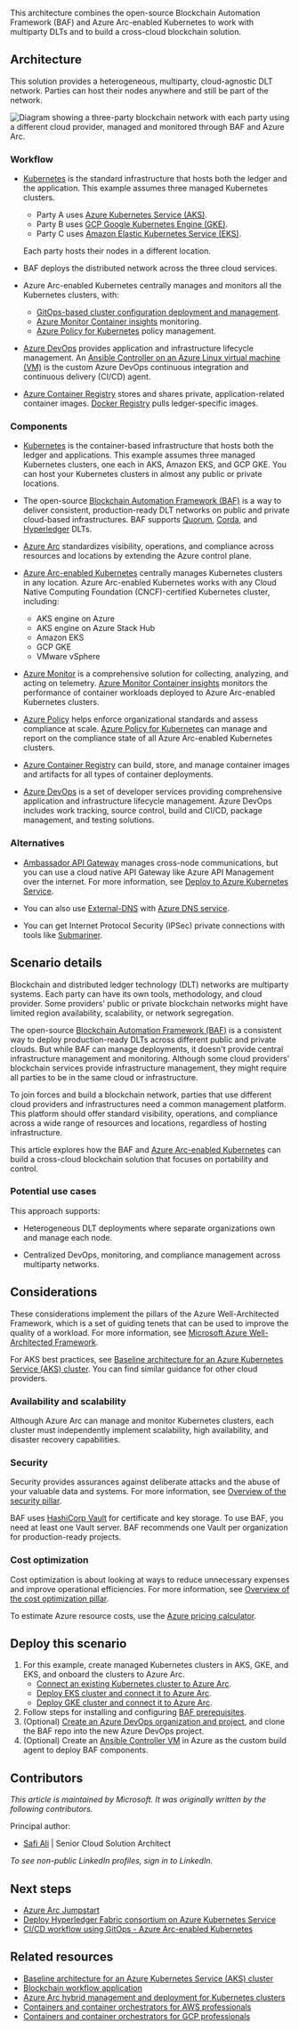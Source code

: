 This architecture combines the open-source Blockchain Automation Framework (BAF) and Azure Arc-enabled Kubernetes to work with multiparty DLTs and to build a cross-cloud blockchain solution.

## Architecture

This solution provides a heterogeneous, multiparty, cloud-agnostic DLT network. Parties can host their nodes anywhere and still be part of the network.

![Diagram showing a three-party blockchain network with each party using a different cloud provider, managed and monitored through BAF and Azure Arc.](media/multi-cloud-blockchain-network.png)

### Workflow

- [Kubernetes](https://kubernetes.io) is the standard infrastructure that hosts both the ledger and the application. This example assumes three managed Kubernetes clusters.
  - Party A uses [Azure Kubernetes Service (AKS)](/azure/aks/intro-kubernetes).
  - Party B uses [GCP Google Kubernetes Engine (GKE)](https://cloud.google.com/kubernetes-engine).
  - Party C uses [Amazon Elastic Kubernetes Service (EKS)](https://aws.amazon.com/eks/).

   Each party hosts their nodes in a different location.

- BAF deploys the distributed network across the three cloud services.

- Azure Arc-enabled Kubernetes centrally manages and monitors all the Kubernetes clusters, with:

  - [GitOps-based cluster configuration deployment and management](/azure/azure-arc/kubernetes/conceptual-configurations).
  - [Azure Monitor Container insights](/azure/azure-monitor/containers/container-insights-analyze) monitoring.
  - [Azure Policy for Kubernetes](/azure/governance/policy/concepts/policy-for-kubernetes) policy management.

- [Azure DevOps](https://dev.azure.com/) provides application and infrastructure lifecycle management. An [Ansible Controller on an Azure Linux virtual machine (VM)](https://azuredevopslabs.com/labs/vstsextend/ansible) is the custom Azure DevOps continuous integration and continuous delivery (CI/CD) agent.

- [Azure Container Registry](https://azure.microsoft.com/services/container-registry) stores and shares private, application-related container images. [Docker Registry](https://docs.docker.com/registry) pulls ledger-specific images.

### Components

- [Kubernetes](https://kubernetes.io) is the container-based infrastructure that hosts both the ledger and applications. This example assumes three managed Kubernetes clusters, one each in AKS, Amazon EKS, and GCP GKE. You can host your Kubernetes clusters in almost any public or private locations.

- The open-source [Blockchain Automation Framework (BAF)](https://blockchain-automation-framework.readthedocs.io) is a way to deliver consistent, production-ready DLT networks on public and private cloud-based infrastructures. BAF supports [Quorum](https://consensys.net/quorum/), [Corda](https://www.corda.net), and [Hyperledger](https://www.hyperledger.org) DLTs.

- [Azure Arc](https://azure.microsoft.com/services/azure-arc) standardizes visibility, operations, and compliance across resources and locations by extending the Azure control plane.

- [Azure Arc-enabled Kubernetes](/azure/azure-arc/kubernetes/overview) centrally manages Kubernetes clusters in any location. Azure Arc-enabled Kubernetes works with any Cloud Native Computing Foundation (CNCF)-certified Kubernetes cluster, including:

  - AKS engine on Azure
  - AKS engine on Azure Stack Hub
  - Amazon EKS
  - GCP GKE
  - VMware vSphere

- [Azure Monitor](https://azure.microsoft.com/services/monitor) is a comprehensive solution for collecting, analyzing, and acting on telemetry. [Azure Monitor Container insights](/azure/azure-monitor/containers/container-insights-overview) monitors the performance of container workloads deployed to Azure Arc-enabled Kubernetes clusters.

- [Azure Policy](https://azure.microsoft.com/services/azure-policy) helps enforce organizational standards and assess compliance at scale. [Azure Policy for Kubernetes](/azure/governance/policy/concepts/policy-for-kubernetes) can manage and report on the compliance state of all Azure Arc-enabled Kubernetes clusters.

- [Azure Container Registry](https://azure.microsoft.com/services/container-registry) can build, store, and manage container images and artifacts for all types of container deployments.

- [Azure DevOps](https://azure.microsoft.com/services/devops) is a set of developer services providing comprehensive application and infrastructure lifecycle management. Azure DevOps includes work tracking, source control, build and CI/CD, package management, and testing solutions.

### Alternatives

- [Ambassador API Gateway](https://www.getambassador.io/products/api-gateway) manages cross-node communications, but you can use a cloud native API Gateway like Azure API Management over the internet. For more information, see [Deploy to Azure Kubernetes Service](/azure/api-management/how-to-deploy-self-hosted-gateway-azure-kubernetes-service).

- You can also use [External-DNS](https://github.com/kubernetes-sigs/external-dns) with [Azure DNS service](https://azure.microsoft.com/services/dns).

- You can get Internet Protocol Security (IPSec) private connections with tools like [Submariner](https://submariner.io).

## Scenario details

Blockchain and distributed ledger technology (DLT) networks are multiparty systems. Each party can have its own tools, methodology, and cloud provider. Some providers' public or private blockchain networks might have limited region availability, scalability, or network segregation.

The open-source [Blockchain Automation Framework (BAF)](https://blockchain-automation-framework.readthedocs.io/) is a consistent way to deploy production-ready DLTs across different public and private clouds. But while BAF can manage deployments, it doesn't provide central infrastructure management and monitoring. Although some cloud providers' blockchain services provide infrastructure management, they might require all parties to be in the same cloud or infrastructure.

To join forces and build a blockchain network, parties that use different cloud providers and infrastructures need a common management platform. This platform should offer standard visibility, operations, and compliance across a wide range of resources and locations, regardless of hosting infrastructure.

This article explores how the BAF and [Azure Arc-enabled Kubernetes](/azure/azure-arc/kubernetes/overview) can build a cross-cloud blockchain solution that focuses on portability and control.

### Potential use cases

This approach supports:

- Heterogeneous DLT deployments where separate organizations own and manage each node.

- Centralized DevOps, monitoring, and compliance management across multiparty networks.

## Considerations

These considerations implement the pillars of the Azure Well-Architected Framework, which is a set of guiding tenets that can be used to improve the quality of a workload. For more information, see [Microsoft Azure Well-Architected Framework](/azure/architecture/framework).

For AKS best practices, see [Baseline architecture for an Azure Kubernetes Service (AKS) cluster](/azure/architecture/reference-architectures/containers/aks/baseline-aks). You can find similar guidance for other cloud providers.

### Availability and scalability

Although Azure Arc can manage and monitor Kubernetes clusters, each cluster must independently implement scalability, high availability, and disaster recovery capabilities.

### Security

Security provides assurances against deliberate attacks and the abuse of your valuable data and systems. For more information, see [Overview of the security pillar](/azure/architecture/framework/security/overview).

BAF uses [HashiCorp Vault](https://www.hashicorp.com/products/vault) for certificate and key storage. To use BAF, you need at least one Vault server. BAF recommends one Vault per organization for production-ready projects.

### Cost optimization

Cost optimization is about looking at ways to reduce unnecessary expenses and improve operational efficiencies. For more information, see [Overview of the cost optimization pillar](/azure/architecture/framework/cost/overview).

To estimate Azure resource costs, use the [Azure pricing calculator](https://azure.microsoft.com/pricing/calculator).

## Deploy this scenario

1. For this example, create managed Kubernetes clusters in AKS, GKE, and EKS, and onboard the clusters to Azure Arc.
   - [Connect an existing Kubernetes cluster to Azure Arc](https://azurearcjumpstart.io/azure_arc_jumpstart/azure_arc_k8s/general/onboard_k8s).
   - [Deploy EKS cluster and connect it to Azure Arc](https://azurearcjumpstart.io/azure_arc_jumpstart/azure_arc_k8s/eks/eks_terraform).
   - [Deploy GKE cluster and connect it to Azure Arc](https://azurearcjumpstart.io/azure_arc_jumpstart/azure_arc_k8s/gke/gke_terraform).
1. Follow steps for installing and configuring [BAF prerequisites](https://blockchain-automation-framework.readthedocs.io/en/latest/prerequisites.html).
1. (Optional) [Create an Azure DevOps organization and project](/azure/devops/organizations/accounts/create-organization), and clone the BAF repo into the new Azure DevOps project.
1. (Optional) Create an [Ansible Controller VM](https://azuredevopslabs.com/labs/vstsextend/ansible) in Azure as the custom build agent to deploy BAF components.

## Contributors

*This article is maintained by Microsoft. It was originally written by the following contributors.*

Principal author:

* [Safi Ali](https://uk.linkedin.com/in/saffieldin) | Senior Cloud Solution Architect

*To see non-public LinkedIn profiles, sign in to LinkedIn.*

## Next steps

- [Azure Arc Jumpstart](https://azurearcjumpstart.io)
- [Deploy Hyperledger Fabric consortium on Azure Kubernetes Service](/azure/blockchain/templates/hyperledger-fabric-consortium-azure-kubernetes-service)
- [CI/CD workflow using GitOps - Azure Arc-enabled Kubernetes](/azure/azure-arc/kubernetes/conceptual-gitops-ci-cd)

## Related resources

- [Baseline architecture for an Azure Kubernetes Service (AKS) cluster](/azure/architecture/reference-architectures/containers/aks/baseline-aks)
- [Blockchain workflow application](https://azure.microsoft.com/updates/action-required-migrate-your-azure-blockchain-service-data-by-10-september-2021/)
- [Azure Arc hybrid management and deployment for Kubernetes clusters](../../hybrid/arc-hybrid-kubernetes.yml)
- [Containers and container orchestrators for AWS professionals](../../aws-professional/compute.md#containers-and-container-orchestrators)
- [Containers and container orchestrators for GCP professionals](../../gcp-professional/services.md#containers-and-container-orchestrators)